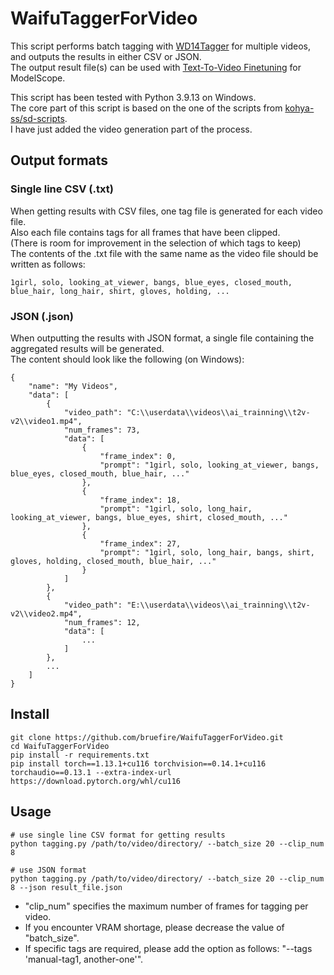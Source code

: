 # WaifuTaggerForVideo
This script performs batch tagging with [WD14Tagger](https://github.com/toriato/stable-diffusion-webui-wd14-tagger) for multiple videos, and outputs the results in either CSV or JSON.   
The output result file(s) can be used with [Text-To-Video Finetuning](https://github.com/ExponentialML/Text-To-Video-Finetuning) for ModelScope.  
  
This script has been tested with Python 3.9.13 on Windows.  
The core part of this script is based on the one of the scripts from [kohya-ss/sd-scripts](https://github.com/kohya-ss/sd-scripts).  
I have just added the video generation part of the process.   

## Output formats
### Single line CSV (.txt)
When getting results with CSV files, one tag file is generated for each video file.  
Also each file contains tags for all frames that have been clipped.  
(There is room for improvement in the selection of which tags to keep)  
The contents of the .txt file with the same name as the video file should be written as follows:
```
1girl, solo, looking_at_viewer, bangs, blue_eyes, closed_mouth, blue_hair, long_hair, shirt, gloves, holding, ...
```

### JSON (.json)
When outputting the results with JSON format, a single file containing the aggregated results will be generated.  
The content should look like the following (on Windows):  
```
{
    "name": "My Videos",
    "data": [
        {
            "video_path": "C:\\userdata\\videos\\ai_trainning\\t2v-v2\\video1.mp4",
            "num_frames": 73,
            "data": [
                {
                    "frame_index": 0,
                    "prompt": "1girl, solo, looking_at_viewer, bangs, blue_eyes, closed_mouth, blue_hair, ..."
                },
                {
                    "frame_index": 18,
                    "prompt": "1girl, solo, long_hair, looking_at_viewer, bangs, blue_eyes, shirt, closed_mouth, ..."
                },
                {
                    "frame_index": 27,
                    "prompt": "1girl, solo, long_hair, bangs, shirt, gloves, holding, closed_mouth, blue_hair, ..."
                }
            ]
        },
        {
            "video_path": "E:\\userdata\\videos\\ai_trainning\\t2v-v2\\video2.mp4",
            "num_frames": 12,
            "data": [
				...
            ]
        },
        ...
    ]
}
```

## Install
```
git clone https://github.com/bruefire/WaifuTaggerForVideo.git
cd WaifuTaggerForVideo
pip install -r requirements.txt
pip install torch==1.13.1+cu116 torchvision==0.14.1+cu116 torchaudio==0.13.1 --extra-index-url https://download.pytorch.org/whl/cu116
```

## Usage
```
# use single line CSV format for getting results
python tagging.py /path/to/video/directory/ --batch_size 20 --clip_num 8

# use JSON format
python tagging.py /path/to/video/directory/ --batch_size 20 --clip_num 8 --json result_file.json
```
* "clip_num" specifies the maximum number of frames for tagging per video.  
* If you encounter VRAM shortage, please decrease the value of "batch_size".   
* If specific tags are required, please add the option as follows: "--tags 'manual-tag1, another-one'".  
